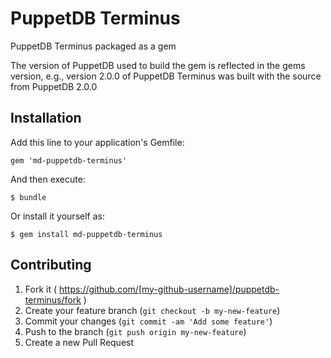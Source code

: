 # PuppetDB Terminus

PuppetDB Terminus packaged as a gem

The version of PuppetDB used to build the gem is reflected in the gems version,
e.g., version 2.0.0 of PuppetDB Terminus was built with the source from
PuppetDB 2.0.0

## Installation

Add this line to your application's Gemfile:

    gem 'md-puppetdb-terminus'

And then execute:

    $ bundle

Or install it yourself as:

    $ gem install md-puppetdb-terminus

## Contributing

1. Fork it ( https://github.com/[my-github-username]/puppetdb-terminus/fork )
2. Create your feature branch (`git checkout -b my-new-feature`)
3. Commit your changes (`git commit -am 'Add some feature'`)
4. Push to the branch (`git push origin my-new-feature`)
5. Create a new Pull Request
